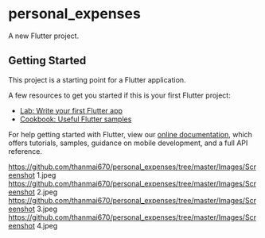 # personal_expenses

A new Flutter project.

## Getting Started

This project is a starting point for a Flutter application.

A few resources to get you started if this is your first Flutter project:

- [Lab: Write your first Flutter app](https://flutter.dev/docs/get-started/codelab)
- [Cookbook: Useful Flutter samples](https://flutter.dev/docs/cookbook)

For help getting started with Flutter, view our
[online documentation](https://flutter.dev/docs), which offers tutorials,
samples, guidance on mobile development, and a full API reference.


https://github.com/thanmai670/personal_expenses/tree/master/Images/Screenshot 1.jpeg
https://github.com/thanmai670/personal_expenses/tree/master/Images/Screenshot 2.jpeg
https://github.com/thanmai670/personal_expenses/tree/master/Images/Screenshot 3.jpeg
https://github.com/thanmai670/personal_expenses/tree/master/Images/Screenshot 4.jpeg
